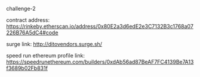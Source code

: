 challenge-2

contract address: https://rinkeby.etherscan.io/address/0x80E2a3d6edE2e3C7132B3c1768a07226B76A5dC4#code

surge link: http://ditovendors.surge.sh/

speed run ethereum profile link: https://speedrunethereum.com/builders/0xdAb56ad87BeAF7FC4139Be7A13f3689b02Fb831f
